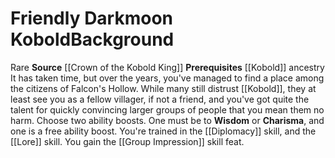 ﻿---
ability: null
ability_boost: null
feat: null
id: '336'
name: Friendly Darkmoon Kobold
prerequisite: null
rarity: null
skill: null
source: '[[DATABASE/source/Crown of the Kobold King|Crown of the Kobold King]]'
subcategory: null
trait: null
type: null

---
# Friendly Darkmoon Kobold<span class="item-type">Background</span>

<span class="trait-rare item-trait">Rare</span>
**Source** [[Crown of the Kobold King]]
**Prerequisites** [[Kobold]] ancestry
It has taken time, but over the years, you've managed to find a place among the citizens of Falcon's Hollow. While many still distrust [[Kobold]], they at least see you as a fellow villager, if not a friend, and you've got quite the talent for quickly convincing larger groups of people that you mean them no harm.
Choose two ability boosts. One must be to **Wisdom** or **Charisma**, and one is a free ability boost.
You're trained in the [[Diplomacy]] skill, and the [[Lore]] skill. You gain the [[Group Impression]] skill feat.